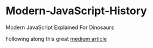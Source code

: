 # Modern-JavaScript-History
Modern JavaScript Explained For Dinosaurs

Following along this great [medium article](https://medium.com/@peterxjang/modern-javascript-explained-for-dinosaurs-f695e9747b70)

